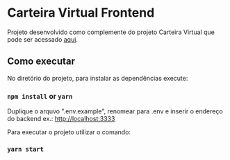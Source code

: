 # Carteira Virtual Frontend

Projeto desenvolvido como complemente do projeto Carteira Virtual que pode ser acessado [aqui](https://github.com/octaviobarbosa/carteira-virtual).

## Como executar

No diretório do projeto, para instalar as dependências execute:

### `npm install` or `yarn`

Duplique o arquvo ".env.example", renomear para .env e inserir o endereço do backend ex.: [http://localhost:3333](http://localhost:3333)

Para executar o projeto utilizar o comando:

### `yarn start`

